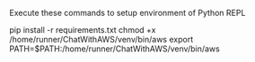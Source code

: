 Execute these commands to setup environment of Python REPL

pip install -r requirements.txt
chmod +x /home/runner/ChatWithAWS/venv/bin/aws
export PATH=$PATH:/home/runner/ChatWithAWS/venv/bin/aws